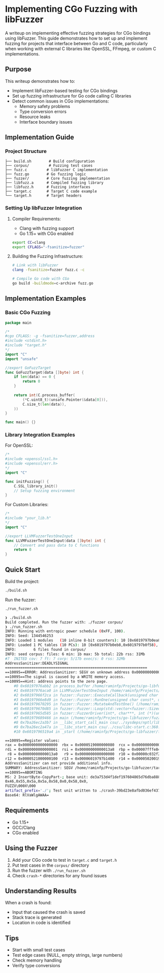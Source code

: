 # Implementing CGo Fuzzing with libFuzzer

A writeup on implementing effective fuzzing strategies for CGo bindings using libFuzzer. This guide demonstrates how to set up and implement fuzzing for projects that interface between Go and C code, particularly when working with external C libraries like OpenSSL, FFmpeg, or custom C implementations.

## Purpose

This writeup demonstrates how to:
- Implement libFuzzer-based testing for CGo bindings
- Set up fuzzing infrastructure for Go code calling C libraries
- Detect common issues in CGo implementations:
  - Memory safety problems
  - Type conversion errors
  - Resource leaks
  - Interface boundary issues

## Implementation Guide

### Project Structure
```
├── build.sh        # Build configuration
├── corpus/         # Fuzzing test cases
├── fuzz.c         # libFuzzer C implementation
├── fuzz.go        # Go fuzzing logic
├── fuzzer/        # Core fuzzing implementation
├── libfuzz.a      # Compiled fuzzing library
├── libfuzz.h      # Fuzzing interfaces
├── target.c       # Target C code example
└── target.h       # Target headers
```

### Setting Up libFuzzer Integration

1. Compiler Requirements:
   - Clang with fuzzing support
   - Go 1.15+ with CGo enabled
   ```bash
   export CC=clang
   export CFLAGS="-fsanitize=fuzzer"
   ```

2. Building the Fuzzing Infrastructure:
   ```bash
   # Link with libFuzzer
   clang -fsanitize=fuzzer fuzz.c -c
   
   # Compile Go code with CGo
   go build -buildmode=c-archive fuzz.go
   ```

## Implementation Examples

### Basic CGo Fuzzing
```go
package main

/*
#cgo CFLAGS: -g -fsanitize=fuzzer,address
#include <stdint.h>
#include "target.h"
*/
import "C"
import "unsafe"

//export GoFuzzTarget
func GoFuzzTarget(data []byte) int {
    if len(data) == 0 {
        return 0
    }
    
    return int(C.process_buffer(
        (*C.uint8_t)(unsafe.Pointer(&data[0])),
        C.size_t(len(data)),
    ))
}

func main() {}

```

### Library Integration Examples

For OpenSSL:
```go
/*
#include <openssl/ssl.h>
#include <openssl/err.h>
*/
import "C"

func initFuzzing() {
    C.SSL_library_init()
    // Setup fuzzing environment
}
```

For Custom Libraries:
```go
/*
#include "your_lib.h"
*/
import "C"

//export LLVMFuzzerTestOneInput
func LLVMFuzzerTestOneInput(data []byte) int {
    // Convert and pass data to C functions
    return 0
}
```

## Quick Start

Build the project:
```bash
./build.sh
```

Run the fuzzer:
```bash
./run_fuzzer.sh
```
```sh
❯ ./build.sh
Build completed. Run the fuzzer with: ./fuzzer corpus/
❯ ./run_fuzzer.sh
INFO: Running with entropic power schedule (0xFF, 100).
INFO: Seed: 1344546253
INFO: Loaded 1 modules   (10 inline 8-bit counters): 10 [0x6019797b0ea8, 0x6019797b0eb2), 
INFO: Loaded 1 PC tables (10 PCs): 10 [0x6019797b0eb8,0x6019797b0f58), 
INFO:        6 files found in corpus/
INFO: seed corpus: files: 6 min: 1b max: 5b total: 22b rss: 31Mb
#7	INITED cov: 7 ft: 7 corp: 5/17b exec/s: 0 rss: 32Mb
AddressSanitizer:DEADLYSIGNAL
=================================================================
==10095==ERROR: AddressSanitizer: SEGV on unknown address 0x000000000000 (pc 0x60197976abb2 bp 0x7fffe84581a0 sp 0x7fffe8458100 T0)
==10095==The signal is caused by a WRITE memory access.
==10095==Hint: address points to the zero page.
    #0 0x60197976abb2 in process_buffer /home/raminfp/Projects/go-libfuzzer/target.c:14:16
    #1 0x60197976aca0 in LLVMFuzzerTestOneInput /home/raminfp/Projects/go-libfuzzer/fuzz.c:6:12
    #2 0x60197966f2ca in fuzzer::Fuzzer::ExecuteCallback(unsigned char const*, unsigned long) (/home/raminfp/Projects/go-libfuzzer/fuzzer+0x4e2ca) (BuildId: 8bee81a7b79ed6c785cc5a5e2c197742e5841f42)
    #3 0x60197966e8d9 in fuzzer::Fuzzer::RunOne(unsigned char const*, unsigned long, bool, fuzzer::InputInfo*, bool, bool*) (/home/raminfp/Projects/go-libfuzzer/fuzzer+0x4d8d9) (BuildId: 8bee81a7b79ed6c785cc5a5e2c197742e5841f42)
    #4 0x601979670295 in fuzzer::Fuzzer::MutateAndTestOne() (/home/raminfp/Projects/go-libfuzzer/fuzzer+0x4f295) (BuildId: 8bee81a7b79ed6c785cc5a5e2c197742e5841f42)
    #5 0x601979670d85 in fuzzer::Fuzzer::Loop(std::vector<fuzzer::SizedFile, std::allocator<fuzzer::SizedFile>>&) (/home/raminfp/Projects/go-libfuzzer/fuzzer+0x4fd85) (BuildId: 8bee81a7b79ed6c785cc5a5e2c197742e5841f42)
    #6 0x60197965d585 in fuzzer::FuzzerDriver(int*, char***, int (*)(unsigned char const*, unsigned long)) (/home/raminfp/Projects/go-libfuzzer/fuzzer+0x3c585) (BuildId: 8bee81a7b79ed6c785cc5a5e2c197742e5841f42)
    #7 0x601979689466 in main (/home/raminfp/Projects/go-libfuzzer/fuzzer+0x68466) (BuildId: 8bee81a7b79ed6c785cc5a5e2c197742e5841f42)
    #8 0x7ba26ec2a3b7 in __libc_start_call_main csu/../sysdeps/nptl/libc_start_call_main.h:58:16
    #9 0x7ba26ec2a47a in __libc_start_main csu/../csu/libc-start.c:360:3
    #10 0x6019796519a4 in _start (/home/raminfp/Projects/go-libfuzzer/fuzzer+0x309a4) (BuildId: 8bee81a7b79ed6c785cc5a5e2c197742e5841f42)

==10095==Register values:
rax = 0x0000000000000000  rbx = 0x0000519000000080  rcx = 0x0000000000000000  rdx = 0x00006019797b1400  
rdi = 0x0000000000000001  rsi = 0x00000000000013a8  rbp = 0x00007fffe84581a0  rsp = 0x00007fffe8458100  
 r8 = 0x00000000000013a0   r9 = 0x0000000000000000  r10 = 0x00000c032f2f61d6  r11 = 0x00000c03af2ee1d0  
r12 = 0x0000521000000100  r13 = 0x00006019797b1400  r14 = 0x00005020019b20b0  r15 = 0x0000000000000008  
AddressSanitizer can not provide additional info.
SUMMARY: AddressSanitizer: SEGV /home/raminfp/Projects/go-libfuzzer/target.c:14:16 in process_buffer
==10095==ABORTING
MS: 2 InsertByte-CopyPart-; base unit: de3a753d4f1def197604865d76dba888d6aefc71
0x46,0x55,0x5a,0x5a,0x58,0x0,0x58,0x0,
FUZZX\000X\000
artifact_prefix='./'; Test unit written to ./crash-39bd23e8afbd036ef4376233d0cda22328e93734
Base64: RlVaWlgAWAA=

```

## Requirements

- Go 1.15+
- GCC/Clang
- CGo enabled

## Using the Fuzzer

1. Add your CGo code to test in `target.c` and `target.h`
2. Put test cases in the `corpus/` directory
3. Run the fuzzer with `./run_fuzzer.sh`
4. Check `crash-*` directories for any found issues

## Understanding Results

When a crash is found:
- Input that caused the crash is saved
- Stack trace is generated
- Location in code is identified

## Tips

- Start with small test cases
- Test edge cases (NULL, empty strings, large numbers)
- Check memory handling
- Verify type conversions


